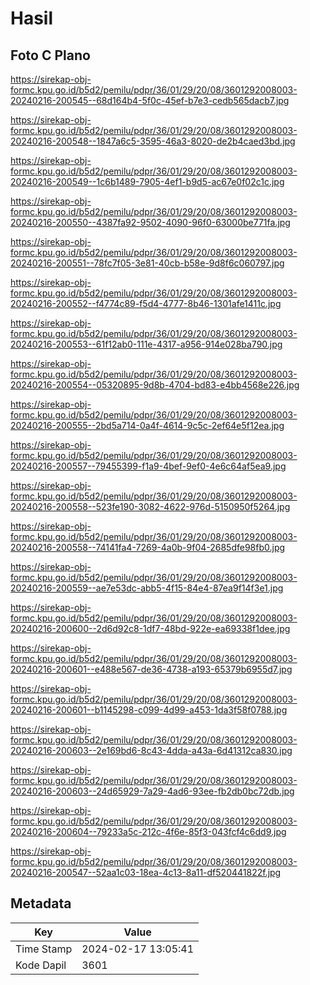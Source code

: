 # Hasil

## Foto C Plano

https://sirekap-obj-formc.kpu.go.id/b5d2/pemilu/pdpr/36/01/29/20/08/3601292008003-20240216-200545--68d164b4-5f0c-45ef-b7e3-cedb565dacb7.jpg

https://sirekap-obj-formc.kpu.go.id/b5d2/pemilu/pdpr/36/01/29/20/08/3601292008003-20240216-200548--1847a6c5-3595-46a3-8020-de2b4caed3bd.jpg

https://sirekap-obj-formc.kpu.go.id/b5d2/pemilu/pdpr/36/01/29/20/08/3601292008003-20240216-200549--1c6b1489-7905-4ef1-b9d5-ac67e0f02c1c.jpg

https://sirekap-obj-formc.kpu.go.id/b5d2/pemilu/pdpr/36/01/29/20/08/3601292008003-20240216-200550--4387fa92-9502-4090-96f0-63000be771fa.jpg

https://sirekap-obj-formc.kpu.go.id/b5d2/pemilu/pdpr/36/01/29/20/08/3601292008003-20240216-200551--78fc7f05-3e81-40cb-b58e-9d8f6c060797.jpg

https://sirekap-obj-formc.kpu.go.id/b5d2/pemilu/pdpr/36/01/29/20/08/3601292008003-20240216-200552--f4774c89-f5d4-4777-8b46-1301afe1411c.jpg

https://sirekap-obj-formc.kpu.go.id/b5d2/pemilu/pdpr/36/01/29/20/08/3601292008003-20240216-200553--61f12ab0-111e-4317-a956-914e028ba790.jpg

https://sirekap-obj-formc.kpu.go.id/b5d2/pemilu/pdpr/36/01/29/20/08/3601292008003-20240216-200554--05320895-9d8b-4704-bd83-e4bb4568e226.jpg

https://sirekap-obj-formc.kpu.go.id/b5d2/pemilu/pdpr/36/01/29/20/08/3601292008003-20240216-200555--2bd5a714-0a4f-4614-9c5c-2ef64e5f12ea.jpg

https://sirekap-obj-formc.kpu.go.id/b5d2/pemilu/pdpr/36/01/29/20/08/3601292008003-20240216-200557--79455399-f1a9-4bef-9ef0-4e6c64af5ea9.jpg

https://sirekap-obj-formc.kpu.go.id/b5d2/pemilu/pdpr/36/01/29/20/08/3601292008003-20240216-200558--523fe190-3082-4622-976d-5150950f5264.jpg

https://sirekap-obj-formc.kpu.go.id/b5d2/pemilu/pdpr/36/01/29/20/08/3601292008003-20240216-200558--74141fa4-7269-4a0b-9f04-2685dfe98fb0.jpg

https://sirekap-obj-formc.kpu.go.id/b5d2/pemilu/pdpr/36/01/29/20/08/3601292008003-20240216-200559--ae7e53dc-abb5-4f15-84e4-87ea9f14f3e1.jpg

https://sirekap-obj-formc.kpu.go.id/b5d2/pemilu/pdpr/36/01/29/20/08/3601292008003-20240216-200600--2d6d92c8-1df7-48bd-922e-ea69338f1dee.jpg

https://sirekap-obj-formc.kpu.go.id/b5d2/pemilu/pdpr/36/01/29/20/08/3601292008003-20240216-200601--e488e567-de36-4738-a193-65379b6955d7.jpg

https://sirekap-obj-formc.kpu.go.id/b5d2/pemilu/pdpr/36/01/29/20/08/3601292008003-20240216-200601--b1145298-c099-4d99-a453-1da3f58f0788.jpg

https://sirekap-obj-formc.kpu.go.id/b5d2/pemilu/pdpr/36/01/29/20/08/3601292008003-20240216-200603--2e169bd6-8c43-4dda-a43a-6d41312ca830.jpg

https://sirekap-obj-formc.kpu.go.id/b5d2/pemilu/pdpr/36/01/29/20/08/3601292008003-20240216-200603--24d65929-7a29-4ad6-93ee-fb2db0bc72db.jpg

https://sirekap-obj-formc.kpu.go.id/b5d2/pemilu/pdpr/36/01/29/20/08/3601292008003-20240216-200604--79233a5c-212c-4f6e-85f3-043fcf4c6dd9.jpg

https://sirekap-obj-formc.kpu.go.id/b5d2/pemilu/pdpr/36/01/29/20/08/3601292008003-20240216-200547--52aa1c03-18ea-4c13-8a11-df520441822f.jpg


## Metadata

| Key        | Value               |
| ---------- | ------------------- |
| Time Stamp | 2024-02-17 13:05:41 |
| Kode Dapil | 3601                |



